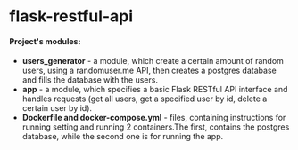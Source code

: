 # flask-restful-api

#### Project's modules:
 * **users_generator** - a module, which create a certain amount of random users, using a randomuser.me API, then creates a postgres database and fills the database with the users.
 * **app** - a module, which specifies a basic Flask RESTful API interface and handles requests (get all users, get a specified user by id, delete a certain user by id).
 * **Dockerfile and docker-compose.yml** - files, containing instructions for running setting and running 2 containers.The first, contains the postgres database, while the second one is for running the app.
